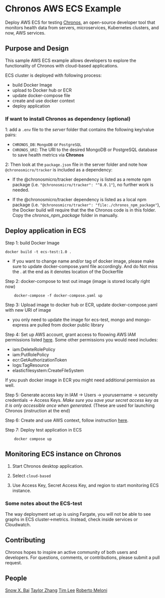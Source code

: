 # Chronos AWS ECS Example

Deploy AWS ECS for testing [Chronos](https://github.com/open-source-labs/Chronos), an open-source developer tool that monitors health data from servers, microservices, Kubernetes clusters, and now, AWS services.

## Purpose and Design

This sample AWS ECS example allows developers to explore the functionality of Chronos with cloud-based applications.

ECS cluster is deployed with following process:
- build Docker Image 
- upload to Docker hub or ECR 
- update docker-compose file
- create and use docker context
- deploy application

### If want to install Chronos as dependency (optional)

1: add a `.env` file to the *server* folder that contains the following key/value pairs:
- `CHRONOS_DB`: `MongoDB` or `PostgreSQL`
- `CHRONOS_URI`: The URI to the desired MongoDB or PostgreSQL database to save health metrics via **Chronos**

2: Then look at the `package.json` file in the server folder and note how `@chronosmicro/tracker` is included as a dependency:
- If the @chronosmicro/tracker dependency is listed as a remote npm package (i.e. `"@chronosmicro/tracker": "^8.0.1"`), no further work is needed.

- If the @chronosmicro/tracker dependency is listed as a local npm package (i.e. `"@chronosmicro/tracker": "file:./chronos_npm_package"`), the Docker build will require that the the Chronos code is in this folder. Copy the _chronos_npm_package_ folder in manually.

## Deploy application in ECS

Step 1: build Docker Image 
```
docker build -t ecs-test:1.0 .
```
* If you want to change name and/or tag of docker image, please make sure to update docker-compose.yaml file accordingly. And do Not miss the . at the end as it denotes location of the Dockerfile
    
Step 2: docker-compose to test out image (image is stored locally right now)
``` 
    docker-compose -f docker-compose.yaml up
```
Step 3: Upload image to docker hub or ECR, update docker-compose.yaml with new URI of image
- you only need to update the image for ecs-test, mongo and mongo-express are pulled from docker public library
    
Step 4: Set up AWS account, grant access to floowing AWS IAM permissions listed [here](https://docs.docker.com/cloud/ecs-integration/#requirements). Some other permissions you would need includes:
* iam:DeleteRolePolicy
* iam:PutRolePolicy
* ecr:GetAuthorizationToken
* logs:TagResource
* elasticfilesystem:CreateFileSystem

If you push docker image in ECR you might need additional permission as well.   

Step 5: Generate access key in IAM -> Users -> yourusername -> secureity credentials -> Access Keys. _Make sure you save your secret access key as it is only accessible once when generated._ (These are used for launching Chronos (instruction at the end)

Step 6: Create and use AWS context, follow instruction [here](https://docs.docker.com/cloud/ecs-integration/#requirements). 

Step 7: Deploy test application in ECS
```
    docker compose up
```
 

## Monitoring ECS instance on Chronos

1. Start Chronos desktop application.

2. Select `cloud-based`

3. Use Access Key, Secret Access Key, and region to start monitoring ECS instance. 

### Some notes about the ECS-test

The way deployment set up is using Fargate, you will not be able to see graphs in ECS cluster->metrics. Instead, check inside services or Cloudwatch.

## Contributing
Chronos hopes to inspire an active community of both users and developers. For questions, comments, or contributions, please submit a pull request.

## People
[Snow X. Bai](https://github.com/xueapp)
[Taylor Zhang](https://github.com/taylrzhang)
[Tim Lee](https://github.com/timlee12)
[Roberto Meloni ](https://github.com/RobertoRueMeloni)